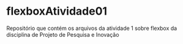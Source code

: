 # flexboxAtividade01
Repositório que contém os arquivos da atividade 1 sobre flexbox da disciplina 
de Projeto de Pesquisa e Inovação
